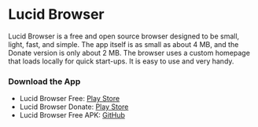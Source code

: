 # Lucid Browser

Lucid Browser is a free and open source browser designed to be small, light, fast, and simple. The app itself is as small as about 4 MB, and the Donate version is only about 2 MB. The browser uses a custom homepage that loads locally for quick start-ups. It is easy to use and very handy.

### Download the App
  - Lucid Browser Free: [Play Store](https://play.google.com/store/apps/details?id=com.powerpoint45.lucidbrowser)
  - Lucid Browser Donate: [Play Store](https://play.google.com/store/apps/details?id=com.powerpoint45.lucidbrowserpro)
  - Lucid Browser Free APK: [GitHub](https://github.com/powerpoint45/Lucid-Browser/blob/master/APK/LucidBrowser.apk)
